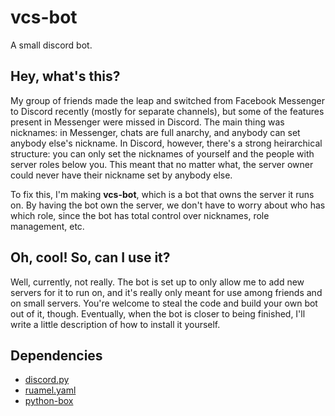 # vcs-bot
A small discord bot.

## Hey, what's this?
My group of friends made the leap and switched from Facebook Messenger to Discord recently (mostly for separate channels),
but some of the features present in Messenger were missed in Discord. The main thing was nicknames: in Messenger, chats are
full anarchy, and anybody can set anybody else's nickname. In Discord, however, there's a strong heirarchical structure:
you can only set the nicknames of yourself and the people with server roles below you. This meant that no matter what, the
server owner could never have their nickname set by anybody else.

To fix this, I'm making **vcs-bot**, which is a bot that owns the server it runs on. By having the bot own the server, we
don't have to worry about who has which role, since the bot has total control over nicknames, role management, etc.  

## Oh, cool! So, can I use it?
Well, currently, not really. The bot is set up to only allow me to add new servers for it to run on, and it's really only
meant for use among friends and on small servers. You're welcome to steal the code and build your own bot out of it, though.
Eventually, when the bot is closer to being finished, I'll write a little description of how to install it yourself.

## Dependencies
- [discord.py](https://pypi.org/project/discord.py/)
- [ruamel.yaml](https://pypi.org/project/ruamel.yaml/)
- [python-box](https://pypi.org/project/python-box/)
